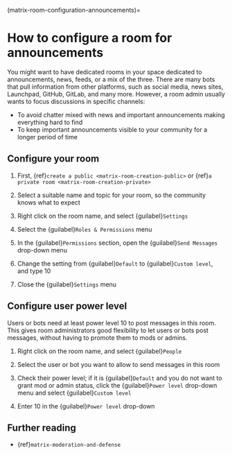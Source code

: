 (matrix-room-configuration-announcements)=
# How to configure a room for announcements

You might want to have dedicated rooms in your space dedicated to announcements, news, feeds, or a mix of the three.
There are many bots that pull information from other platforms, such as social media, news sites, Launchpad, GitHub, GitLab, and many more.
However, a room admin usually wants to focus discussions in specific channels:

* To avoid chatter mixed with news and important announcements making everything hard to find
* To keep important announcements visible to your community for a longer period of time


## Configure your room

1. First, {ref}`create a public <matrix-room-creation-public>` or {ref}`a private room <matrix-room-creation-private>`

1. Select a suitable name and topic for your room, so the community knows what to expect

1. Right click on the room name, and select {guilabel}`Settings`

1. Select the {guilabel}`Roles & Permissions` menu

1. In the {guilabel}`Permissions` section, open the {guilabel}`Send Messages` drop-down menu

1. Change the setting from {guilabel}`Default` to {guilabel}`Custom level`, and type 10

1. Close the {guilabel}`Settings` menu


## Configure user power level

Users or bots need at least power level 10 to post messages in this room.
This gives room administrators good flexibility to let users or bots post messages, without having to promote them to mods or admins.

1. Right click on the room name, and select {guilabel}`People`

1. Select the user or bot you want to allow to send messages in this room

1. Check their power level; if it is {guilabel}`Default` and you do not want to grant mod or admin status, click the {guilabel}`Power level` drop-down menu and select {guilabel}`Custom level`

1. Enter 10 in the {guilabel}`Power level` drop-down


## Further reading

* {ref}`matrix-moderation-and-defense`

